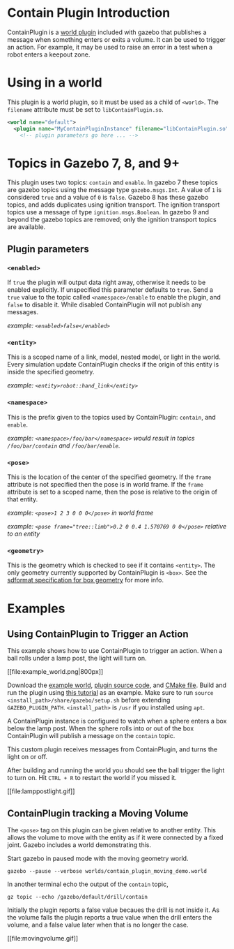 # Contain Plugin Introduction

ContainPlugin is a [world plugin](/tutorials?tut=plugins_world&cat=write_plugin) included with gazebo that publishes a message when something enters or exits a volume.
It can be used to trigger an action.
For example, it may be used to raise an error in a test when a robot enters a keepout zone.

# Using in a world
This plugin is a world plugin, so it must be used as a child of `<world>`.
The `filename` attribute must be set to `libContainPlugin.so`.

```XML
<world name="default">
  <plugin name="MyContainPluginInstance" filename="libContainPlugin.so">
    <!-- plugin parameters go here ... -->
```

# Topics in Gazebo 7, 8, and 9+
This plugin uses two topics: `contain` and `enable`.
In gazebo 7 these topics are gazebo topics using the message type `gazebo.msgs.Int`.
A value of `1` is considered `true` and a value of `0` is `false`.
Gazebo 8 has these gazebo topics, and adds duplicates using ignition transport.
The ignition transport topics use a message of type `ignition.msgs.Boolean`.
In gazebo 9 and beyond the gazebo topics are removed; only the ignition transport topics are available.

## Plugin parameters

### `<enabled>`
  If `true` the plugin will output data right away, otherwise it needs to be enabled explicitly.
  If unspecified this parameter defaults to `true`.
  Send a `true` value to the topic called `<namespace>/enable` to enable the plugin, and `false` to disable it.
  While disabled ContainPlugin will not publish any messages.

  *example: `<enabled>false</enabled>`*

### `<entity>`
  This is a scoped name of a link, model, nested model, or light in the world.
  Every simulation update ContainPlugin checks if the origin of this entity is inside the specified geometry.

  *example: `<entity>robot::hand_link</entity>`*

### `<namespace>`
  This is the prefix given to the topics used by ContainPlugin: `contain`, and `enable`.

  *example: `<namespace>/foo/bar</namespace>` would result in topics `/foo/bar/contain` and `/foo/bar/enable`.*

### `<pose>`
  This is the location of the center of the specified geometry.
  If the `frame` attribute is not specified then the pose is in world frame.
  If the `frame` attribute is set to a scoped name, then the pose is relative to the origin of that entity.

  *example: `<pose>1 2 3 0 0 0</pose>` in world frame*

  *example: `<pose frame="tree::limb">0.2 0 0.4 1.570769 0 0</pose>` relative to an entity*

### `<geometry>`
  This is the geometry which is checked to see if it contains `<entity>`.
  The only geometry currently supported by ContainPlugin is `<box>`.
  See the [sdformat specification for box geometry](http://sdformat.org/spec?ver=1.6&elem=geometry#geometry_box) for more info.


# Examples

## Using ContainPlugin to Trigger an Action
This example shows how to use ContainPlugin to trigger an action.
When a ball rolls under a lamp post, the light will turn on.

[[file:example_world.png|800px]]

Download the [example world](https://bitbucket.org/osrf/gazebo/raw/gazebo7/examples/plugins/trigger_light/custom_example.world), [plugin source code](https://bitbucket.org/osrf/gazebo/raw/gazebo7/examples/plugins/trigger_light/TurnOnLightPlugin.cpp), and [CMake file](https://bitbucket.org/osrf/gazebo/raw/gazebo7/examples/plugins/trigger_light/CMakeLists.txt).
Build and run the plugin using [this tutorial](/tutorials?tut=plugins_hello_world&cat=write_plugin) as an example.
Make sure to run `source <install_path>/share/gazebo/setup.sh` before extending `GAZEBO_PLUGIN_PATH`.
`<install_path>` is `/usr` if you installed using `apt`.

A ContainPlugin instance is configured to watch when a sphere enters a box below the lamp post.
When the sphere rolls into or out of the box ContainPlugin will publish a message on the `contain` topic.
<include lang='xml' from="/<plugin name='ContainPlugin'/" to="/    <\/pluign>/" src='https://bitbucket.org/osrf/gazebo/raw/gazebo7/examples/plugins/trigger_light/contain_example.world'/>

This custom plugin receives messages from ContainPlugin, and turns the light on or off.
<include lang='c++' from="/#include/" to="/}  // namespace gazebo/" src='https://bitbucket.org/osrf/gazebo/raw/gazebo7/examples/plugins/trigger_light/TurnOnLightPlugin.cpp'/>

After building and running the world you should see the ball trigger the light to turn on.
Hit `CTRL + R` to restart the world if you missed it.

[[file:lamppostlight.gif]]

## ContainPlugin tracking a Moving Volume
The `<pose>` tag on this plugin can be given relative to another entity.
This allows the volume to move with the entity as if it were connected by a fixed joint.
Gazebo includes a world demonstrating this.

Start gazebo in paused mode with the moving geometry world.

```
gazebo --pause --verbose worlds/contain_plugin_moving_demo.world
```

In another terminal echo the output of the `contain` topic,

```
gz topic --echo /gazebo/default/drill/contain
```

Initially the plugin reports a false value becaues the drill is not inside it.
As the volume falls the plugin reports a true value when the drill enters the volume, and a false value later when that is no longer the case.

[[file:movingvolume.gif]]
